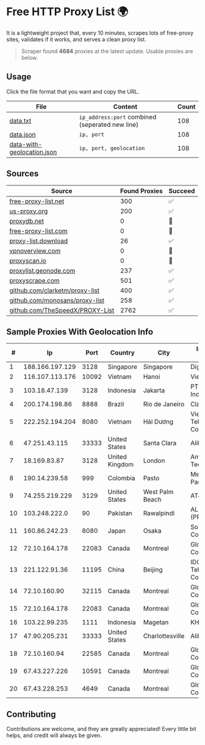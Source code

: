 
# Free HTTP Proxy List 🌍

It is a lightweight project that, every 10 minutes, scrapes lots of free-proxy sites, validates if it works, and serves a clean proxy list.


> Scraper found **4684** proxies at the latest update. Usable proxies are below.

## Usage

Click the file format that you want and copy the URL.


|File|Content|Count|
|----|-------|-----|
|[data.txt](https://raw.githubusercontent.com/themiralay/Proxy-List-World/master/data.txt)|`ip_address:port` combined (seperated new line)|108|
|[data.json](https://raw.githubusercontent.com/themiralay/Proxy-List-World/master/data.json)|`ip, port`|108|
|[data-with-geolocation.json](https://raw.githubusercontent.com/themiralay/Proxy-List-World/master/data-with-geolocation.json)|`ip, port, geolocation`|108|

## Sources

|Source|Found Proxies|Succeed|
|------|-------------|-------|
|[free-proxy-list.net](https://free-proxy-list.net)|300|✅|
|[us-proxy.org](https://www.us-proxy.org)|200|✅|
|[proxydb.net](http://proxydb.net)|0|🚫|
|[free-proxy-list.com](https://free-proxy-list.com/?page=&port=&type%5B%5D=http&type%5B%5D=https&up_time=0&search=Search)|0|🚫|
|[proxy-list.download](https://www.proxy-list.download/HTTP)|26|✅|
|[vpnoverview.com](https://vpnoverview.com/privacy/anonymous-browsing/free-proxy-servers)|0|🚫|
|[proxyscan.io](https://www.proxyscan.io)|0|🚫|
|[proxylist.geonode.com](https://proxylist.geonode.com/api/proxy-list?limit=300&page=1&sort_by=lastChecked&sort_type=desc&protocols=http,https)|237|✅|
|[proxyscrape.com](https://api.proxyscrape.com/v2/?request=displayproxies&protocol=http&timeout=10000&country=all&ssl=all&anonymity=all)|501|✅|
|[github.com/clarketm/proxy-list](https://raw.githubusercontent.com/clarketm/proxy-list/master/proxy-list-raw.txt)|400|✅|
|[github.com/monosans/proxy-list](https://raw.githubusercontent.com/monosans/proxy-list/main/proxies/http.txt)|258|✅|
|[github.com/TheSpeedX/PROXY-List](https://raw.githubusercontent.com/TheSpeedX/PROXY-List/master/http.txt)|2762|✅|


## Sample Proxies With Geolocation Info

|#|Ip|Port|Country|City|Internet Service Provider|
|-|--|----|-------|----|-------------------------|
|1|188.166.197.129|3128|Singapore|Singapore|DigitalOcean, LLC|
|2|116.107.113.176|10092|Vietnam|Hanoi|Viettel Corporation|
|3|103.18.47.139|3128|Indonesia|Jakarta|PT. Fiber Networks Indonesia|
|4|200.174.198.86|8888|Brazil|Rio de Janeiro|Claro S.A|
|5|222.252.194.204|8080|Vietnam|Hải Dương|VietNam Post and Telecom Corporation|
|6|47.251.43.115|33333|United States|Santa Clara|Alibaba Cloud LLC|
|7|18.169.83.87|3128|United Kingdom|London|Amazon Technologies Inc.|
|8|190.14.239.58|999|Colombia|Pasto|Media Commerce Partners S.A|
|9|74.255.219.229|3129|United States|West Palm Beach|AT&T Corp.|
|10|103.248.222.0|90|Pakistan|Rawalpindi|ALPINES INTERNET (PRIVATE) LIMITED|
|11|160.86.242.23|8080|Japan|Osaka|Sony Network Communications Inc|
|12|72.10.164.178|22083|Canada|Montreal|GloboTech Communications|
|13|221.122.91.36|11195|China|Beijing|IDC, China Telecommunications Corporation|
|14|72.10.160.90|32115|Canada|Montreal|GloboTech Communications|
|15|72.10.164.178|22083|Canada|Montreal|GloboTech Communications|
|16|103.22.99.235|1111|Indonesia|Magetan|KHALISTAGROUP|
|17|47.90.205.231|33333|United States|Charlottesville|Alibaba.com LLC|
|18|72.10.160.94|22585|Canada|Montreal|GloboTech Communications|
|19|67.43.227.226|10591|Canada|Montreal|GloboTech Communications|
|20|67.43.228.253|4649|Canada|Montreal|GloboTech Communications|



## Contributing

Contributions are welcome, and they are greatly appreciated! Every
little bit helps, and credit will always be given.

